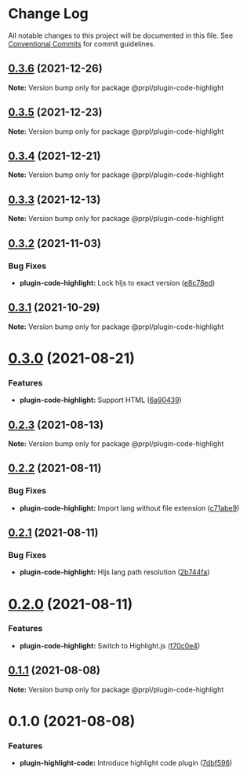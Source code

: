 # Change Log

All notable changes to this project will be documented in this file.
See [Conventional Commits](https://conventionalcommits.org) for commit guidelines.

## [0.3.6](https://github.com/tyhopp/prpl/compare/@prpl/plugin-code-highlight@0.3.5...@prpl/plugin-code-highlight@0.3.6) (2021-12-26)

**Note:** Version bump only for package @prpl/plugin-code-highlight





## [0.3.5](https://github.com/tyhopp/prpl/compare/@prpl/plugin-code-highlight@0.3.4...@prpl/plugin-code-highlight@0.3.5) (2021-12-23)

**Note:** Version bump only for package @prpl/plugin-code-highlight





## [0.3.4](https://github.com/tyhopp/prpl/compare/@prpl/plugin-code-highlight@0.3.3...@prpl/plugin-code-highlight@0.3.4) (2021-12-21)

**Note:** Version bump only for package @prpl/plugin-code-highlight





## [0.3.3](https://github.com/tyhopp/prpl/compare/@prpl/plugin-code-highlight@0.3.2...@prpl/plugin-code-highlight@0.3.3) (2021-12-13)

**Note:** Version bump only for package @prpl/plugin-code-highlight





## [0.3.2](https://github.com/tyhopp/prpl/compare/@prpl/plugin-code-highlight@0.3.1...@prpl/plugin-code-highlight@0.3.2) (2021-11-03)


### Bug Fixes

* **plugin-code-highlight:** Lock hljs to exact version ([e8c78ed](https://github.com/tyhopp/prpl/commit/e8c78ed0dfe706db6df69395f2ff4100912db848))





## [0.3.1](https://github.com/tyhopp/prpl/compare/@prpl/plugin-code-highlight@0.3.0...@prpl/plugin-code-highlight@0.3.1) (2021-10-29)

**Note:** Version bump only for package @prpl/plugin-code-highlight





# [0.3.0](https://github.com/tyhopp/prpl/compare/@prpl/plugin-code-highlight@0.2.3...@prpl/plugin-code-highlight@0.3.0) (2021-08-21)


### Features

* **plugin-code-highlight:** Support HTML ([6a90439](https://github.com/tyhopp/prpl/commit/6a90439935782eee655c43e319ed881dc9b32c4c))





## [0.2.3](https://github.com/tyhopp/prpl/compare/@prpl/plugin-code-highlight@0.2.2...@prpl/plugin-code-highlight@0.2.3) (2021-08-13)

**Note:** Version bump only for package @prpl/plugin-code-highlight





## [0.2.2](https://github.com/tyhopp/prpl/compare/@prpl/plugin-code-highlight@0.2.1...@prpl/plugin-code-highlight@0.2.2) (2021-08-11)


### Bug Fixes

* **plugin-code-highlight:** Import lang without file extension ([c71abe9](https://github.com/tyhopp/prpl/commit/c71abe9158b6f7bba2ee5170770aab7e8e9b442a))





## [0.2.1](https://github.com/tyhopp/prpl/compare/@prpl/plugin-code-highlight@0.2.0...@prpl/plugin-code-highlight@0.2.1) (2021-08-11)


### Bug Fixes

* **plugin-code-highlight:** Hljs lang path resolution ([2b744fa](https://github.com/tyhopp/prpl/commit/2b744fa9e542d52cbb5aadb14efdad0d207bfffe))





# [0.2.0](https://github.com/tyhopp/prpl/compare/@prpl/plugin-code-highlight@0.1.1...@prpl/plugin-code-highlight@0.2.0) (2021-08-11)


### Features

* **plugin-code-highlight:** Switch to Highlight.js ([f70c0e4](https://github.com/tyhopp/prpl/commit/f70c0e4eb4b2a9c111775c4c33d9879a3e146b96))





## [0.1.1](https://github.com/tyhopp/prpl/compare/@prpl/plugin-code-highlight@0.1.0...@prpl/plugin-code-highlight@0.1.1) (2021-08-08)

**Note:** Version bump only for package @prpl/plugin-code-highlight





# 0.1.0 (2021-08-08)


### Features

* **plugin-highlight-code:** Introduce highlight code plugin ([7dbf596](https://github.com/tyhopp/prpl/commit/7dbf596b13c9c9a3b2f438493df2befc9f8d7c88))
